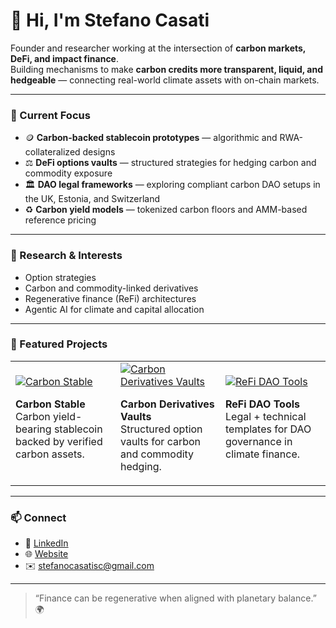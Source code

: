 # 👋 Hi, I'm Stefano Casati  

Founder and researcher working at the intersection of **carbon markets, DeFi, and impact finance**.  
Building mechanisms to make **carbon credits more transparent, liquid, and hedgeable** — connecting real-world climate assets with on-chain markets.

---

### 🔭 Current Focus
- 🪙 **Carbon-backed stablecoin prototypes** — algorithmic and RWA-collateralized designs  
- ⚖️ **DeFi options vaults** — structured strategies for hedging carbon and commodity exposure  
- 🏛️ **DAO legal frameworks** — exploring compliant carbon DAO setups in the UK, Estonia, and Switzerland  
- ♻️ **Carbon yield models** — tokenized carbon floors and AMM-based reference pricing  

---

### 🧩 Research & Interests
- Option strategies  
- Carbon and commodity-linked derivatives  
- Regenerative finance (ReFi) architectures  
- Agentic AI for climate and capital allocation  

---

### 🚀 Featured Projects

<table>
  <tr>
    <td width="33%">
      <a href="https://github.com/stefanocasati/carbon-stable">
        <img src="https://img.shields.io/badge/Carbon%20Stable-Carbon%20Yield%20Stablecoin-3BB273?style=for-the-badge" alt="Carbon Stable"/>
      </a>
      <p><strong>Carbon Stable</strong><br/>
      Carbon yield-bearing stablecoin backed by verified carbon assets.</p>
    </td>
    <td width="33%">
      <a href="https://github.com/stefanocasati/carbon-vaults">
        <img src="https://img.shields.io/badge/Carbon%20Derivatives-Vault%20Strategies-0072CE?style=for-the-badge" alt="Carbon Derivatives Vaults"/>
      </a>
      <p><strong>Carbon Derivatives Vaults</strong><br/>
      Structured option vaults for carbon and commodity hedging.</p>
    </td>
    <td width="33%">
      <a href="https://github.com/stefanocasati/refi-dao-tools">
        <img src="https://img.shields.io/badge/ReFi%20DAO%20Tools-Governance%20Templates-7755CC?style=for-the-badge" alt="ReFi DAO Tools"/>
      </a>
      <p><strong>ReFi DAO Tools</strong><br/>
      Legal + technical templates for DAO governance in climate finance.</p>
    </td>
  </tr>
</table>

---

### 📫 Connect
- 💼 [LinkedIn](https://www.linkedin.com/in/stefano-casati-4389027/)  
- 🌐 [Website](https://agonlabs.xyz/)  
- ✉️ stefanocasatisc@gmail.com  

---

> “Finance can be regenerative when aligned with planetary balance.” 🌍
